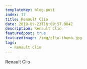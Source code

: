 ```yaml
---
templateKey: blog-post
index: 17
title: Renault Clio
date: 2019-09-23T16:09:57.804Z
description: Renault Clio
featuredpost: true
featuredimage: /img/clio-thumb.jpg
tags:
  - Renault Clio
---
```

Renault Clio

